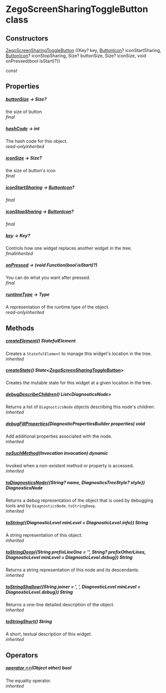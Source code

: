


# ZegoScreenSharingToggleButton class













## Constructors

[ZegoScreenSharingToggleButton](../zego_uikit_prebuilt_live_audio_room/ZegoScreenSharingToggleButton/ZegoScreenSharingToggleButton.md) ({Key? key, [ButtonIcon](../zego_uikit_prebuilt_live_audio_room/ButtonIcon-class.md)? iconStartSharing, [ButtonIcon](../zego_uikit_prebuilt_live_audio_room/ButtonIcon-class.md)? iconStopSharing, Size? buttonSize, Size? iconSize, void onPressed(bool isStart)?})

  _const_ 


## Properties

##### [buttonSize](../zego_uikit_prebuilt_live_audio_room/ZegoScreenSharingToggleButton/buttonSize.md) &#8594; Size?



the size of button  
_<span class="feature">final</span>_



##### [hashCode](../zego_uikit_prebuilt_live_audio_room/ZegoScreenSharingToggleButton/hashCode.md) &#8594; int



The hash code for this object.  
_<span class="feature">read-only</span><span class="feature">inherited</span>_



##### [iconSize](../zego_uikit_prebuilt_live_audio_room/ZegoScreenSharingToggleButton/iconSize.md) &#8594; Size?



the size of button's icon  
_<span class="feature">final</span>_



##### [iconStartSharing](../zego_uikit_prebuilt_live_audio_room/ZegoScreenSharingToggleButton/iconStartSharing.md) &#8594; [ButtonIcon](../zego_uikit_prebuilt_live_audio_room/ButtonIcon-class.md)?



  
_<span class="feature">final</span>_



##### [iconStopSharing](../zego_uikit_prebuilt_live_audio_room/ZegoScreenSharingToggleButton/iconStopSharing.md) &#8594; [ButtonIcon](../zego_uikit_prebuilt_live_audio_room/ButtonIcon-class.md)?



  
_<span class="feature">final</span>_



##### [key](../zego_uikit_prebuilt_live_audio_room/ZegoScreenSharingToggleButton/key.md) &#8594; Key?



Controls how one widget replaces another widget in the tree.  
_<span class="feature">final</span><span class="feature">inherited</span>_



##### [onPressed](../zego_uikit_prebuilt_live_audio_room/ZegoScreenSharingToggleButton/onPressed.md) &#8594; (void Function(bool isStart)?)



You can do what you want after pressed.  
_<span class="feature">final</span>_



##### [runtimeType](../zego_uikit_prebuilt_live_audio_room/ZegoScreenSharingToggleButton/runtimeType.md) &#8594; Type



A representation of the runtime type of the object.  
_<span class="feature">read-only</span><span class="feature">inherited</span>_





## Methods

##### [createElement](../zego_uikit_prebuilt_live_audio_room/ZegoScreenSharingToggleButton/createElement.md)() StatefulElement



Creates a <code>StatefulElement</code> to manage this widget's location in the tree.  
_<span class="feature">inherited</span>_



##### [createState](../zego_uikit_prebuilt_live_audio_room/ZegoScreenSharingToggleButton/createState.md)() State&lt;[ZegoScreenSharingToggleButton](../zego_uikit_prebuilt_live_audio_room/ZegoScreenSharingToggleButton-class.md)>



Creates the mutable state for this widget at a given location in the tree.  




##### [debugDescribeChildren](../zego_uikit_prebuilt_live_audio_room/ZegoScreenSharingToggleButton/debugDescribeChildren.md)() List&lt;DiagnosticsNode>



Returns a list of <code>DiagnosticsNode</code> objects describing this node's
children.  
_<span class="feature">inherited</span>_



##### [debugFillProperties](../zego_uikit_prebuilt_live_audio_room/ZegoScreenSharingToggleButton/debugFillProperties.md)(DiagnosticPropertiesBuilder properties) void



Add additional properties associated with the node.  
_<span class="feature">inherited</span>_



##### [noSuchMethod](../zego_uikit_prebuilt_live_audio_room/ZegoScreenSharingToggleButton/noSuchMethod.md)(Invocation invocation) dynamic



Invoked when a non-existent method or property is accessed.  
_<span class="feature">inherited</span>_



##### [toDiagnosticsNode](../zego_uikit_prebuilt_live_audio_room/ZegoScreenSharingToggleButton/toDiagnosticsNode.md)({String? name, DiagnosticsTreeStyle? style}) DiagnosticsNode



Returns a debug representation of the object that is used by debugging
tools and by <code>DiagnosticsNode.toStringDeep</code>.  
_<span class="feature">inherited</span>_



##### [toString](../zego_uikit_prebuilt_live_audio_room/ZegoScreenSharingToggleButton/toString.md)({DiagnosticLevel minLevel = DiagnosticLevel.info}) String



A string representation of this object.  
_<span class="feature">inherited</span>_



##### [toStringDeep](../zego_uikit_prebuilt_live_audio_room/ZegoScreenSharingToggleButton/toStringDeep.md)({String prefixLineOne = '', String? prefixOtherLines, DiagnosticLevel minLevel = DiagnosticLevel.debug}) String



Returns a string representation of this node and its descendants.  
_<span class="feature">inherited</span>_



##### [toStringShallow](../zego_uikit_prebuilt_live_audio_room/ZegoScreenSharingToggleButton/toStringShallow.md)({String joiner = ', ', DiagnosticLevel minLevel = DiagnosticLevel.debug}) String



Returns a one-line detailed description of the object.  
_<span class="feature">inherited</span>_



##### [toStringShort](../zego_uikit_prebuilt_live_audio_room/ZegoScreenSharingToggleButton/toStringShort.md)() String



A short, textual description of this widget.  
_<span class="feature">inherited</span>_





## Operators

##### [operator ==](../zego_uikit_prebuilt_live_audio_room/ZegoScreenSharingToggleButton/operator_equals.md)(Object other) bool



The equality operator.  
_<span class="feature">inherited</span>_















